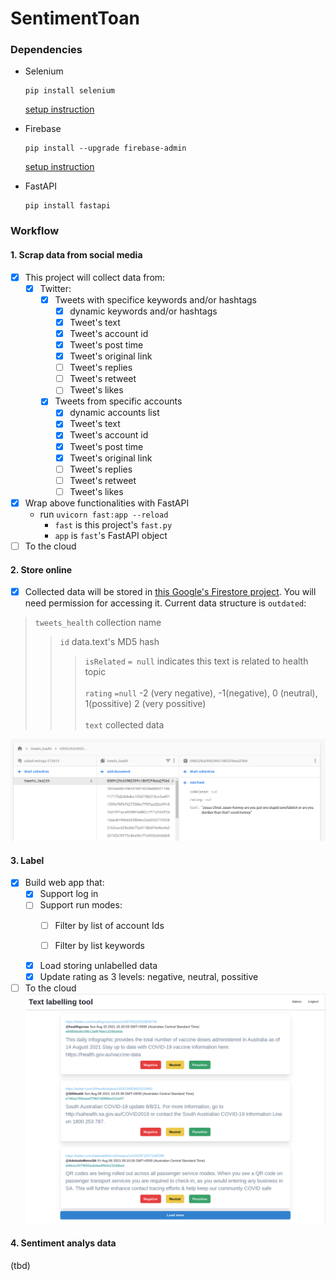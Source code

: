 # SentimentToan

### Dependencies
* Selenium
    ```
    pip install selenium
    ```
    [setup instruction](https://selenium-python.readthedocs.io/installation.html)
  
* Firebase
    ```
    pip install --upgrade firebase-admin
    ```
    [setup instruction](https://firebase.google.com/docs/firestore/quickstart#python)
* FastAPI
  ```
  pip install fastapi
  ```
### Workflow
#### 1. Scrap data from social media
- [x] This project will collect data from:
  - [x] Twitter:
    - [x] Tweets with specifice keywords and/or hashtags
      - [x] dynamic keywords and/or hashtags
      - [x] Tweet's text
      - [x] Tweet's account id
      - [x] Tweet's post time
      - [x] Tweet's original link
      - [ ] Tweet's replies
      - [ ] Tweet's retweet
      - [ ] Tweet's likes
    - [x] Tweets from specific accounts
      - [x] dynamic accounts list
      - [x] Tweet's text
      - [x] Tweet's account id
      - [x] Tweet's post time
      - [x] Tweet's original link
      - [ ] Tweet's replies
      - [ ] Tweet's retweet
      - [ ] Tweet's likes
- [x] Wrap above functionalities with FastAPI
  - run ```uvicorn fast:app --reload```
    - ```fast``` is this project's ```fast.py```
    - ```app``` is ```fast```'s FastAPI object
- [ ] To the cloud

#### 2. Store online
- [x] Collected data will be stored in [this Google's Firestore project](https://console.firebase.google.com/u/0/project/cobalt-entropy-272613/firestore/). You will need permission for accessing it. Current data structure is ```outdated```:

> `tweets_health` collection name
> > `id` data.text's MD5 hash
> >> `isRelated` `= null` indicates this text is related to health topic \
> \
> >> `rating` `=null` -2 (very negative), -1(negative), 0 (neutral), 1(possitive) 2 (very possitive) \
> \
> >> `text` collected data

![example](./images/readme_firebase_view.png)
#### 3. Label
- [x] Build web app that:
  - [x] Support log in
  - [ ] Support run modes:
    - [ ] Filter by list of account Ids
    - [ ] Filter by list keywords
  

  - [x] Load storing unlabelled data
  - [x] Update rating as 3 levels: negative, neutral, possitive
- [ ] To the cloud
![example](./images/labellingTool.png)  
#### 4. Sentiment analys data
(tbd)